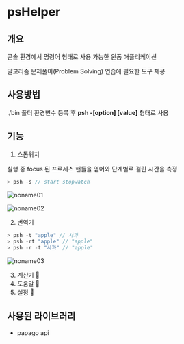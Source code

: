 # psHelper

## 개요

콘솔 환경에서 명령어 형태로 사용 가능한 윈폼 애플리케이션

알고리즘 문제풀이(Problem Solving) 연습에 필요한 도구 제공

## 사용방법

./bin 폴더 환경변수 등록 후 **psh \-\[option\] \[value\]** 형태로 사용

## 기능

1. 스톱워치

실행 중 focus 된 프로세스 핸들을 얻어와 단계별로 걸린 시간을 측정

```c++
> psh -s // start stopwatch
```

![noname01](https://user-images.githubusercontent.com/44913775/116445231-985e3580-a890-11eb-91ad-81ebdb71334f.png)

![noname02](https://user-images.githubusercontent.com/44913775/116445232-998f6280-a890-11eb-89d4-91c02c94bad7.png)

2. 번역기

```c++
> psh -t "apple" // 사과
> psh -rt "apple" // "apple"
> psh -r -t "사과" // "apple"
```

![noname03](https://user-images.githubusercontent.com/44913775/116451631-b3807380-a897-11eb-8aeb-14562f18d2f2.png)

3. 계산기 🚧
4. 도움말 🚧
5. 설정 🚧

## 사용된 라이브러리

+ papago api
